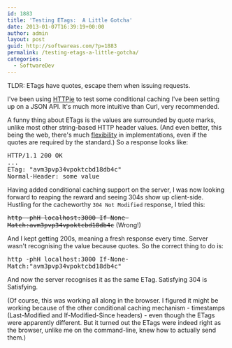 ```yaml
---
id: 1883
title: 'Testing ETags:  A Little Gotcha'
date: 2013-01-07T16:39:19+00:00
author: admin
layout: post
guid: http://softwareas.com/?p=1883
permalink: /testing-etags-a-little-gotcha/
categories:
  - SoftwareDev
---
```

TLDR: ETags have quotes, escape them when issuing requests.

I've been using [HTTPie](https://github.com/jkbr/httpie) to test some conditional caching I've been setting up on a JSON API. It's much more intuitive than Curl, very recommended.

A funny thing about ETags is the values are surrounded by quote marks, unlike most other string-based HTTP header values. (And even better, this being the web, there's much [flexibility](http://gsnedders.com/http-entity-tags-confusion) in implementations, even if the quotes are required by the standard.) So a response looks like:

<pre>
HTTP/1.1 200 OK
...
ETag: "avm3pvp34vpoktcbd18db4c"
Normal-Header: some value
</pre>

Having added conditional caching support on the server, I was now looking forward to reaping the reward and seeing 304s show up client-side. Hustling for the cacheworthy `304 Not Modified` response, I tried this:

<tt><s>http -phH localhost:3000 If-None-Match:avm3pvp34vpoktcbd18db4c</s></tt> (Wrong!)

And I kept getting 200s, meaning a fresh response every time. Server wasn't recognising the value because quotes. So the correct thing to do is:

<tt>http -phH localhost:3000 If-None-Match:"avm3pvp34vpoktcbd18db4c"</tt>

And now the server recognises it as the same ETag. Satisfying 304 is Satisfying.

(Of course, this was working all along in the browser. I figured it might be working because of the other conditional caching mechanism - timestamps (Last-Modified and If-Modified-Since headers) - even though the ETags were apparently different. But it turned out the ETags were indeed right as the browser, unlike me on the command-line, knew how to actually send them.)